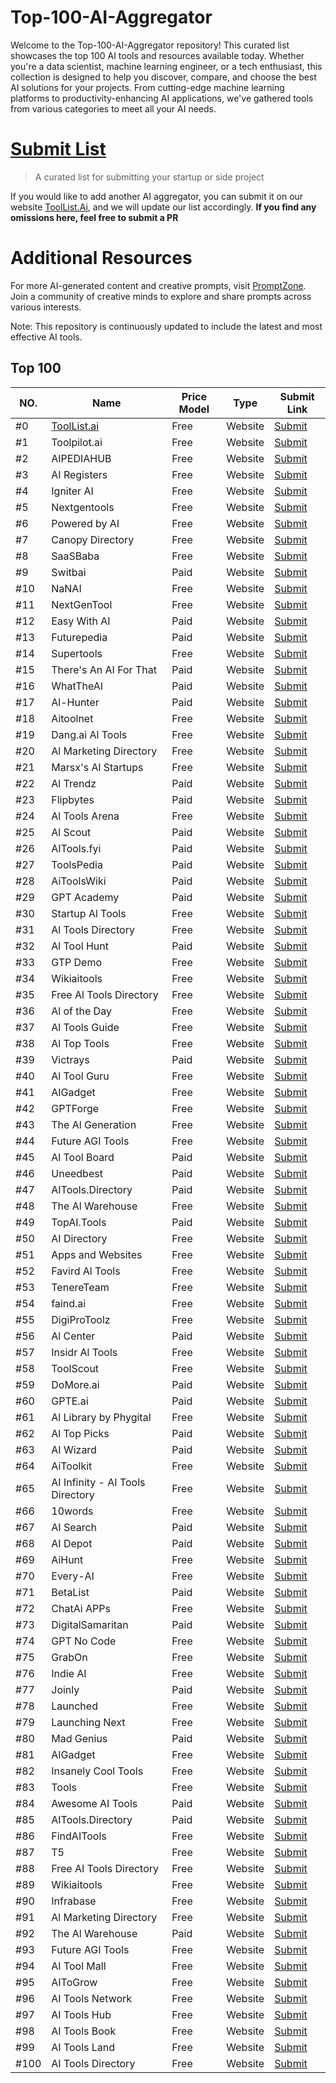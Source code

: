 # Top-100-AI-Aggregator
Welcome to the Top-100-AI-Aggregator repository! This curated list showcases the top 100 AI tools and resources available today. Whether you're a data scientist, machine learning engineer, or a tech enthusiast, this collection is designed to help you discover, compare, and choose the best AI solutions for your projects. From cutting-edge machine learning platforms to productivity-enhancing AI applications, we've gathered tools from various categories to meet all your AI needs.

# [Submit List](https://toollist.ai)

> A curated list for submitting your startup or side project

If you would like to add another AI aggregator, you can submit it on our website [ToolList.Ai](https://toollist.ai), and we will update our list accordingly.
**If you find any omissions here, feel free to submit a PR**

# Additional Resources
For more AI-generated content and creative prompts, visit [PromptZone](https://www.promptzone.com/). Join a community of creative minds to explore and share prompts across various interests.



Note: This repository is continuously updated to include the latest and most effective AI tools.

## Top 100

| NO.  | Name              | Price Model | Type      | Submit Link |
|------|-------------------|-------------|-----------|-------------|
| #0   | [ToolList.ai](https://toollist.ai/)           | Free        | Website   | [Submit](https://toollist.ai/product/create) |
| #1   | Toolpilot.ai      | Free        | Website   | [Submit](https://www.toolpilot.ai) |
| #2   | AIPEDIAHUB        | Free        | Website   | [Submit](https://aipediahub.com) |
| #3   | AI Registers      | Free        | Website   | [Submit](https://airegisters.com) |
| #4   | Igniter AI        | Free        | Website   | [Submit](https://www.igniter.ai) |
| #5   | Nextgentools      | Free        | Website   | [Submit](https://nextgentools.me) |
| #6   | Powered by AI     | Free        | Website   | [Submit](https://poweredbyai.app) |
| #7   | Canopy Directory  | Free        | Website   | [Submit](https://www.canopydirectory.com) |
| #8   | SaaSBaba          | Free        | Website   | [Submit](https://saasbaba.com) |
| #9   | Switbai           | Paid        | Website   | [Submit](https://switbai.com) |
| #10  | NaNAI             | Free        | Website   | [Submit](https://nanai.tools) |
| #11  | NextGenTool       | Free        | Website   | [Submit](https://nextgentool.io) |
| #12  | Easy With AI      | Paid        | Website   | [Submit](https://easywithai.com) |
| #13  | Futurepedia       | Paid        | Website   | [Submit](https://www.futurepedia.io) |
| #14  | Supertools        | Free        | Website   | [Submit](https://supertools.therundown.ai) |
| #15  | There's An AI For That | Paid  | Website   | [Submit](https://theresanaiforthat.com) |
| #16  | WhatTheAI         | Paid        | Website   | [Submit](https://whattheai.tech) |
| #17  | Al-Hunter         | Paid        | Website   | [Submit](https://ai-hunter.io) |
| #18  | Aitoolnet         | Free        | Website   | [Submit](https://www.aitoolnet.com) |
| #19  | Dang.ai Al Tools  | Free        | Website   | [Submit](https://dang.ai) |
| #20  | Al Marketing Directory | Free   | Website   | [Submit](https://aimarketing.directory) |
| #21  | Marsx's Al Startups | Free     | Website   | [Submit](https://www.marsx.dev) |
| #22  | Al Trendz         | Paid        | Website   | [Submit](https://aitrendz.xyz) |
| #23  | Flipbytes         | Paid        | Website   | [Submit](https://www.flipbytes.com) |
| #24  | Al Tools Arena    | Free        | Website   | [Submit](https://aitoolsarena.com) |
| #25  | Al Scout          | Paid        | Website   | [Submit](https://aiscout.net) |
| #26  | AITools.fyi       | Paid        | Website   | [Submit](https://checkout.stripe.com) |
| #27  | ToolsPedia        | Paid        | Website   | [Submit](https://www.toolspedia.io) |
| #28  | AiToolsWiki       | Paid        | Website   | [Submit](https://aitoolswiki.com) |
| #29  | GPT Academy       | Paid        | Website   | [Submit](https://tally.so) |
| #30  | Startup Al Tools  | Free        | Website   | [Submit](https://www.startupaitools.com) |
| #31  | Al Tools Directory | Free       | Website   | [Submit](https://aitoolsdirectory.com) |
| #32  | Al Tool Hunt      | Paid        | Website   | [Submit](https://www.aitoolhunt.com) |
| #33  | GTP Demo          | Free        | Website   | [Submit](https://www.gptdemo.net) |
| #34  | Wikiaitools       | Free        | Website   | [Submit](https://www.wikiaitools.com) |
| #35  | Free Al Tools Directory | Free  | Website   | [Submit](https://free-ai-tools-directory.com) |
| #36  | Al of the Day     | Free        | Website   | [Submit](https://aioftheday.com) |
| #37  | Al Tools Guide    | Free        | Website   | [Submit](https://aitoolsguide.com) |
| #38  | Al Top Tools      | Free        | Website   | [Submit](https://aitoptools.com) |
| #39  | Victrays          | Paid        | Website   | [Submit](https://victrays.com) |
| #40  | Al Tool Guru      | Free        | Website   | [Submit](https://aitoolguru.com) |
| #41  | AIGadget          | Free        | Website   | [Submit](https://aigadget.io) |
| #42  | GPTForge          | Free        | Website   | [Submit](https://forms.gle) |
| #43  | The Al Generation | Free        | Website   | [Submit](https://www.theaigeneration.com) |
| #44  | Future AGI Tools  | Free        | Website   | [Submit](https://www.futureagitools.com) |
| #45  | Al Tool Board     | Paid        | Website   | [Submit](https://aitoolboard.com) |
| #46  | Uneedbest         | Paid        | Website   | [Submit](https://uneedbest.com) |
| #47  | AITools.Directory | Paid        | Website   | [Submit](https://www.aitools.directory) |
| #48  | The Al Warehouse  | Free        | Website   | [Submit](https://www.thewarehouse.ai) |
| #49  | TopAI.Tools       | Paid        | Website   | [Submit](https://topai.tools) |
| #50  | AI Directory      | Free        | Website   | [Submit](https://www.aidirectory.org) |
| #51  | Apps and Websites | Free        | Website   | [Submit](https://landing.mycloudmedia.co.uk) |
| #52  | Favird Al Tools   | Free        | Website   | [Submit](https://favird.com) |
| #53  | TenereTeam        | Free        | Website   | [Submit](https://www.tenereteam.com) |
| #54  | faind.ai          | Free        | Website   | [Submit](https://faind.ai) |
| #55  | DigiProToolz      | Free        | Website   | [Submit](https://digiprotoolz.com) |
| #56  | Al Center         | Paid        | Website   | [Submit](https://www.aicenter.ai) |
| #57  | Insidr Al Tools   | Free        | Website   | [Submit](https://www.insidr.ai) |
| #58  | ToolScout         | Free        | Website   | [Submit](https://toolscout.ai) |
| #59  | DoMore.ai         | Paid        | Website   | [Submit](https://domore.ai) |
| #60  | GPTE.ai           | Paid        | Website   | [Submit](https://gpte.ai) |
| #61  | Al Library by Phygital | Free   | Website   | [Submit](https://library.phygital.plus) |
| #62  | Al Top Picks      | Paid        | Website   | [Submit](https://www.aitoppicks.com) |
| #63  | AI Wizard         | Paid        | Website   | [Submit](https://www.aiwizard.ai) |
| #64  | AiToolkit         | Free        | Website   | [Submit](https://www.aitoolkit.org) |
| #65  | AI Infinity - AI Tools Directory | Free | Website | [Submit](https://forms.gle) |
| #66  | 10words           | Free        | Website   | [Submit](https://app.10words.io) |
| #67  | AI Search         | Paid        | Website   | [Submit](https://ai-search.io) |
| #68  | AI Depot          | Paid        | Website   | [Submit](https://buy.stripe.com) |
| #69  | AiHunt            | Free        | Website   | [Submit](https://aihunt.app) |
| #70  | Every-AI          | Free        | Website   | [Submit](https://every-ai.com) |
| #71  | BetaList          | Paid        | Website   | [Submit](https://betalist.com) |
| #72  | ChatAi APPs       | Free        | Website   | [Submit](https://www.chataiapps.com) |
| #73  | DigitalSamaritan  | Paid        | Website   | [Submit](https://www.digitalsamaritan.co) |
| #74  | GPT No Code       | Free        | Website   | [Submit](https://gptnocode.com) |
| #75  | GrabOn            | Free        | Website   | [Submit](https://www.grabon.in) |
| #76  | Indie AI          | Free        | Website   | [Submit](https://www.indieai.co) |
| #77  | Joinly            | Paid        | Website   | [Submit](https://www.joinly.xyz) |
| #78  | Launched          | Free        | Website   | [Submit](https://launched.io) |
| #79  | Launching Next    | Free        | Website   | [Submit](https://www.launchingnext.com) |
| #80  | Mad Genius        | Paid        | Website   | [Submit](https://checkout.stripe.com) |
| #81  | AIGadget          | Free        | Website   | [Submit](https://aigadget.io) |
| #82  | Insanely Cool Tools | Free      | Website   | [Submit](https://www.insanelycooltools.com) |
| #83  | Tools             | Free        | Website   | [Submit](https://tools.so) |
| #84  | Awesome AI Tools  | Paid        | Website   | [Submit](https://awesomeaitools.com) |
| #85  | AITools.Directory | Paid        | Website   | [Submit](https://www.aitools.directory) |
| #86  | FindAITools       | Free        | Website   | [Submit](https://findaitools.co) |
| #87  | T5                | Free        | Website   | [Submit](https://tools.robingood.com) |
| #88  | Free AI Tools Directory | Free  | Website   | [Submit](https://free-ai-tools-directory.com) |
| #89  | Wikiaitools       | Free        | Website   | [Submit](https://www.wikiaitools.com) |
| #90  | Infrabase         | Free        | Website   | [Submit](https://infrabase.ai) |
| #91  | Al Marketing Directory | Free  | Website   | [Submit](https://aimarketing.directory) |
| #92  | The Al Warehouse  | Paid        | Website   | [Submit](https://www.thewarehouse.ai) |
| #93  | Future AGI Tools  | Free        | Website   | [Submit](https://www.futureagitools.com) |
| #94  | AI Tool Mall      | Free        | Website   | [Submit](https://aitoolmall.com) |
| #95  | AIToGrow          | Free        | Website   | [Submit](https://aitogrow.com) |
| #96  | AI Tools Network  | Free        | Website   | [Submit](https://aitoolsnetwork.com) |
| #97  | AI Tools Hub      | Free        | Website   | [Submit](https://aitoolshub.com) |
| #98  | AI Tools Book     | Free        | Website   | [Submit](https://aitoolsbook.com) |
| #99  | AI Tools Land     | Free        | Website   | [Submit](https://aitoolsland.com) |
| #100 | AI Tools Directory| Free        | Website   | [Submit](https://aitoolsdirectory.com) |